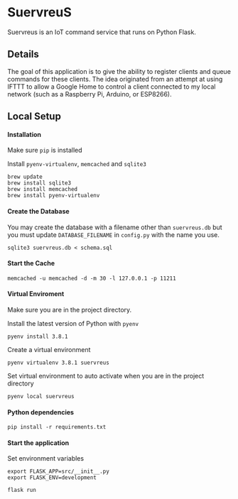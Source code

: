 # SuervreuS 

 Suervreus is an IoT command service that runs on Python Flask. 
 
 
## Details

 The goal of this application is to give the ability to register clients and queue commands for these clients. The idea originated from an attempt at using IFTTT to allow a Google Home to control a client connected to my local network (such as a Raspberry Pi, Arduino, or ESP8266).

## Local Setup

#### Installation

Make sure `pip` is installed

Install `pyenv-virtualenv`, `memcached` and `sqlite3`


```
brew update
brew install sqlite3
brew install memcached
brew install pyenv-virtualenv
```

#### Create the Database

You may create the database with a filename other than `suervreus.db` but
you must update `DATABASE_FILENAME` in `config.py` with the name you use.

```
sqlite3 suervreus.db < schema.sql
```


#### Start the Cache

```
memcached -u memcached -d -m 30 -l 127.0.0.1 -p 11211
```


#### Virtual Enviroment

Make sure you are in the project directory.


Install the latest version of Python with `pyenv`

```
pyenv install 3.8.1
```

Create a virtual environment

```
pyenv virtualenv 3.8.1 suervreus
```


Set virtual environment to auto activate when you are in the project directory

```
pyenv local suervreus
```


#### Python dependencies

```
pip install -r requirements.txt
```

#### Start the application

Set environment variables

```
export FLASK_APP=src/__init__.py
export FLASK_ENV=development
```

```
flask run
```
